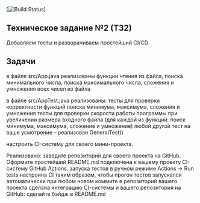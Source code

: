 [![Build Status](https://github.com/GertmanMargarita/FirstProject/actions/workflows/ant.yml/badge.svg)]
## Техническое задание №2 (ТЗ2)

Добавляем тесты и разворачиваем простейший CI/CD

## Задачи
в файле src/App.java
реализованы функции чтения из файла, поиска минимального числа, поиска максимального числа, сложения и умножения всех чисел из файла

в файле src/AppTest.java
реализованы:
тесты для проверки корректности функций поиска минимума, максимума, сложения и умножения
тесты для проверки скорости работы программы при увеличении размера входного файла (для каждой из функций: поиск минимума, максимума, сложение и умножение)
любой другой тест на ваше усмотрение - реализован GeneralTest()

настроить CI-систему для своего мини-проекта.

Реализовано:
заведите репозиторий для своего проекта на GitHub. Оформите простейший README.md
подключена к вашему проекту CI-систему GitHub Actions. запуска тестов в ручном режиме Actions -> Run tests
настроина CI таким образом, чтобы прогон тестов запускался автоматически при любом новом коммите в репозиторий вашего проекта
сделана интеграцию CI-системы и вашего репозитория на GitHub: сделайте бэйдж в README.md

